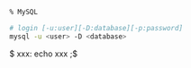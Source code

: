 ```sh
% MySQL

# login [-u:user][-D:database][-p:password]
mysql -u <user> -D <database>
```

$ xxx: echo xxx
;$
